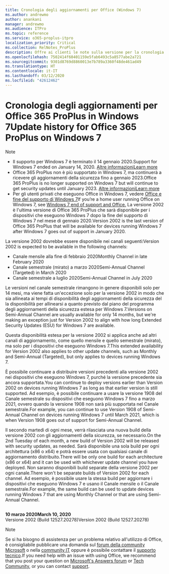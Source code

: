 ```yaml
---
title: Cronologia degli aggiornamenti per Office (Windows 7)
ms.author: andrewmo
author: anankani
manager: andrewmo
ms.audience: ITPro
ms.topic: reference
ms.service: o365-proplus-itpro
localization_priority: Critical
ms.collection: RelNotes_ProPlus
description: Offre ai clienti le note sulla versione per la cronologia degli aggiornamenti per Office 365 ProPlus per Windows 7
ms.openlocfilehash: 7502414f60401159e5fab6493c5a8577abe2a721
ms.sourcegitcommit: 9301d8769d8860013e7b789a3360f48de461ad49
ms.translationtype: HT
ms.contentlocale: it-IT
ms.lasthandoff: 03/12/2020
ms.locfileid: "42612462"
---
```

# <a name="update-history-for-office-365-proplus-on-windows-7"></a><span data-ttu-id="9cab0-103">Cronologia degli aggiornamenti per Office 365 ProPlus in Windows 7</span><span class="sxs-lookup"><span data-stu-id="9cab0-103">Update history for Office 365 ProPlus on Windows 7</span></span> 

 > [!NOTE]
>
>- <span data-ttu-id="9cab0-104">Il supporto per Windows 7 è terminato il 14 gennaio 2020.</span><span class="sxs-lookup"><span data-stu-id="9cab0-104">Support for Windows 7 ended on January 14, 2020.</span></span> [<span data-ttu-id="9cab0-105">Altre informazioni</span><span class="sxs-lookup"><span data-stu-id="9cab0-105">Learn more</span></span>](https://www.microsoft.com/microsoft-365/windows/end-of-windows-7-support?rtc=1)
>- <span data-ttu-id="9cab0-106">Office 365 ProPlus non è più supportato in Windows 7, ma continuerà a ricevere gli aggiornamenti della sicurezza fino a gennaio 2023.</span><span class="sxs-lookup"><span data-stu-id="9cab0-106">Office 365 ProPlus is no longer supported on Windows 7 but will continue to get security updates until January 2023.</span></span> [<span data-ttu-id="9cab0-107">Altre informazioni</span><span class="sxs-lookup"><span data-stu-id="9cab0-107">Learn more</span></span>](https://docs.microsoft.com/DeployOffice/windows-7-support)
>- <span data-ttu-id="9cab0-108">Per gli utenti privati che eseguono Office in Windows 7, vedere [Office e fine del supporto di Windows 7](https://support.office.com/en-us/article/windows-7-end-of-support-and-office-78f20fab-b57b-44d7-8368-06a8493f3cb9?ui=en-US&rs=en-US&ad=US)</span><span class="sxs-lookup"><span data-stu-id="9cab0-108">If you’re a home user running Office on Windows 7, see [Windows 7 end of support and Office.](https://support.office.com/en-us/article/windows-7-end-of-support-and-office-78f20fab-b57b-44d7-8368-06a8493f3cb9?ui=en-US&rs=en-US&ad=US)</span></span>
<span data-ttu-id="9cab0-109">La versione 2002 è l'ultima versione di Office 365 ProPlus che sarà disponibile per i dispositivi che eseguono Windows 7 dopo la fine del supporto di Windows 7 nel mese di gennaio 2020.</span><span class="sxs-lookup"><span data-stu-id="9cab0-109">Version 2002 is the last version of Office 365 ProPlus that will be available for devices running Windows 7 after Windows 7 goes out of support in January 2020.</span></span>  

<span data-ttu-id="9cab0-110">La versione 2002 dovrebbe essere disponibile nei canali seguenti:</span><span class="sxs-lookup"><span data-stu-id="9cab0-110">Version 2002 is expected to be available in the following channels:</span></span>
- <span data-ttu-id="9cab0-111">Canale mensile alla fine di febbraio 2020</span><span class="sxs-lookup"><span data-stu-id="9cab0-111">Monthly Channel in late February 2020</span></span>
- <span data-ttu-id="9cab0-112">Canale semestrale (mirato) a marzo 2020</span><span class="sxs-lookup"><span data-stu-id="9cab0-112">Semi-Annual Channel (Targeted) in March 2020</span></span>
- <span data-ttu-id="9cab0-113">Canale semestrale a luglio 2020</span><span class="sxs-lookup"><span data-stu-id="9cab0-113">Semi-Annual Channel in July 2020</span></span>

<span data-ttu-id="9cab0-114">Le versioni nel canale semestrale rimangono in genere disponibili solo per 14 mesi, ma viene fatta un'eccezione solo per la versione 2002 in modo che sia allineata ai tempi di disponibilità degli aggiornamenti della sicurezza del la disponibilità per allinearsi a quanto previsto dal piano del programma degli aggiornamenti della sicurezza estesa per Windows 7.</span><span class="sxs-lookup"><span data-stu-id="9cab0-114">Versions on Semi-Annual Channel are usually available for only 14 months, but we're making an exception just for Version 2002 to align with how long Extended Security Updates (ESU) for Windows 7 are available.</span></span>

<span data-ttu-id="9cab0-115">Questa disponibilità estesa per la versione 2002 si applica anche ad altri canali di aggiornamento, come quello mensile e quello semestrale (mirato), ma solo per i dispositivi che eseguono Windows 7.</span><span class="sxs-lookup"><span data-stu-id="9cab0-115">This extended availability for Version 2002 also applies to other update channels, such as Monthly and Semi-Annual (Targeted), but only applies to devices running Windows 7.</span></span>

<span data-ttu-id="9cab0-116">È possibile continuare a distribuire versioni precedenti alla versione 2002 nei dispositivi che eseguono Windows 7, purché la versione precedente sia ancora supportata.</span><span class="sxs-lookup"><span data-stu-id="9cab0-116">You can continue to deploy versions earlier than Version 2002 on devices running Windows 7 as long as that earlier version is still supported.</span></span> <span data-ttu-id="9cab0-117">Ad esempio, è possibile continuare a usare la versione 1908 del Canale semestrale su dispositivi che eseguono Windows 7 fino a marzo 2021, ovvero quando la versione 1908 non sarà più supportata nel Canale semestrale.</span><span class="sxs-lookup"><span data-stu-id="9cab0-117">For example, you can continue to use Version 1908 of Semi-Annual Channel on devices running Windows 7 until March 2021, which is when Version 1908 goes out of support for Semi-Annual Channel.</span></span>

<span data-ttu-id="9cab0-118">Il secondo martedì di ogni mese, verrà rilasciata una nuova build della versione 2002 con gli aggiornamenti della sicurezza, se necessario.</span><span class="sxs-lookup"><span data-stu-id="9cab0-118">On the 2nd Tuesday of each month, a new build of Version 2002 will be released with security updates, as needed.</span></span> <span data-ttu-id="9cab0-119">Sarà disponibile una sola build per ogni architettura (x86 o x64) e potrà essere usata con qualsiasi canale di aggiornamento distribuito.</span><span class="sxs-lookup"><span data-stu-id="9cab0-119">There will be only one build for each architecture (x86 or x64) and it can be used with whichever update channel you have deployed.</span></span> <span data-ttu-id="9cab0-120">Non saranno disponibili build separate della versione 2002 per ogni canale.</span><span class="sxs-lookup"><span data-stu-id="9cab0-120">There won't be separate builds of Version 2002 for each channel.</span></span> <span data-ttu-id="9cab0-121">Ad esempio, è possibile usare la stessa build per aggiornare i dispositivi che eseguono Windows 7 e usano il Canale mensile o il Canale semestrale.</span><span class="sxs-lookup"><span data-stu-id="9cab0-121">For example, the same build can be used to update devices running Windows 7 that are using Monthly Channel or that are using Semi-Annual Channel.</span></span>

##

[//]: # (NON RIMUOVERE)

<span data-ttu-id="9cab0-123">**10 marzo 2020**</span><span class="sxs-lookup"><span data-stu-id="9cab0-123">**March 10, 2020**</span></span><br/>
<span data-ttu-id="9cab0-124">Versione 2002 (Build 12527.20278)</span><span class="sxs-lookup"><span data-stu-id="9cab0-124">Version 2002 (Build 12527.20278)</span></span><br/>




> [!NOTE]
> <span data-ttu-id="9cab0-125">Se si ha bisogno di assistenza per un problema relativo all'utilizzo di Office, è consigliabile pubblicare una domanda sul [forum della community Microsoft](https://answers.microsoft.com/) o nella [community IT](https://techcommunity.microsoft.com/) oppure è possibile contattare il [supporto tecnico](https://support.microsoft.com/contactus).</span><span class="sxs-lookup"><span data-stu-id="9cab0-125">If you need help with an issue with using Office, we recommend that you post your question on [Microsoft's Answers forum](https://answers.microsoft.com/) or [Tech Community](https://techcommunity.microsoft.com/), or you can contact [support](https://support.microsoft.com/contactus).</span></span>
